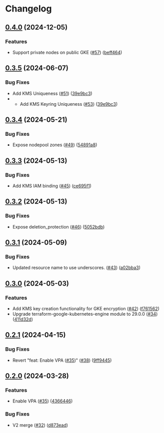 # Changelog

## [0.4.0](https://github.com/streamnative/terraform-google-cloud/compare/v0.3.5...v0.4.0) (2024-12-05)


### Features

* Support private nodes on public GKE ([#57](https://github.com/streamnative/terraform-google-cloud/issues/57)) ([beff464](https://github.com/streamnative/terraform-google-cloud/commit/beff464bad392bc444642a5ba76d7d9c0c355f2b))

## [0.3.5](https://github.com/streamnative/terraform-google-cloud/compare/v0.3.4...v0.3.5) (2024-06-07)


### Bug Fixes

* Add KMS Uniqueness ([#51](https://github.com/streamnative/terraform-google-cloud/issues/51)) ([39e9bc3](https://github.com/streamnative/terraform-google-cloud/commit/39e9bc34bbdb4409be5a8ee1fb30443f3b44ef3a))
* * Add KMS Keyring Uniqueness ([#53](https://github.com/streamnative/terraform-google-cloud/issues/51)) ([39e9bc3](https://github.com/streamnative/terraform-google-cloud/commit/398a40e27e4cceea522a96ed817ea4ac8a259e8c))

## [0.3.4](https://github.com/streamnative/terraform-google-cloud/compare/v0.3.3...v0.3.4) (2024-05-21)


### Bug Fixes

* Expose nodepool zones ([#49](https://github.com/streamnative/terraform-google-cloud/issues/49)) ([54891a8](https://github.com/streamnative/terraform-google-cloud/commit/54891a8c09a51b35017f639ac1a230411a43eae0))

## [0.3.3](https://github.com/streamnative/terraform-google-cloud/compare/v0.3.2...v0.3.3) (2024-05-13)


### Bug Fixes

* Add KMS IAM binding ([#45](https://github.com/streamnative/terraform-google-cloud/issues/45)) ([ce695f1](https://github.com/streamnative/terraform-google-cloud/commit/ce695f17e04190504f2a3b9c08834173e73e720c))

## [0.3.2](https://github.com/streamnative/terraform-google-cloud/compare/v0.3.1...v0.3.2) (2024-05-13)


### Bug Fixes

* Expose deletion_protection ([#46](https://github.com/streamnative/terraform-google-cloud/issues/46)) ([5052bdb](https://github.com/streamnative/terraform-google-cloud/commit/5052bdb9ca9a91af6cdb2e16c9e0a9ef60be38c0))

## [0.3.1](https://github.com/streamnative/terraform-google-cloud/compare/v0.3.0...v0.3.1) (2024-05-09)


### Bug Fixes

* Updated resource name to use underscores. ([#43](https://github.com/streamnative/terraform-google-cloud/issues/43)) ([a02bba3](https://github.com/streamnative/terraform-google-cloud/commit/a02bba3b9522d554f7f611169980df124bdb41dc))

## [0.3.0](https://github.com/streamnative/terraform-google-cloud/compare/v0.2.1...v0.3.0) (2024-05-03)


### Features

* Add KMS key creation functionality for GKE encryption ([#42](https://github.com/streamnative/terraform-google-cloud/issues/42)) ([f761562](https://github.com/streamnative/terraform-google-cloud/commit/f761562549f9e1b72fc02684f7feba7ff9d0b84c))
* Upgrade terraform-google-kubernetes-engine module to 29.0.0 ([#34](https://github.com/streamnative/terraform-google-cloud/issues/34)) ([411d32d](https://github.com/streamnative/terraform-google-cloud/commit/411d32d2a36e7720354714d2113caf2d78ba6090))

## [0.2.1](https://github.com/streamnative/terraform-google-cloud/compare/v0.2.0...v0.2.1) (2024-04-15)


### Bug Fixes

* Revert "feat: Enable VPA ([#35](https://github.com/streamnative/terraform-google-cloud/issues/35))" ([#38](https://github.com/streamnative/terraform-google-cloud/issues/38)) ([9ff9445](https://github.com/streamnative/terraform-google-cloud/commit/9ff9445251deb04b2bd92bf829b5ca72cd4acf59))

## [0.2.0](https://github.com/streamnative/terraform-google-cloud/compare/v0.1.1...v0.2.0) (2024-03-28)


### Features

* Enable VPA ([#35](https://github.com/streamnative/terraform-google-cloud/issues/35)) ([4366446](https://github.com/streamnative/terraform-google-cloud/commit/4366446a21f3c0fbb17f72c4967e46be30b2e0ec))


### Bug Fixes

* V2 merge ([#32](https://github.com/streamnative/terraform-google-cloud/issues/32)) ([d873ead](https://github.com/streamnative/terraform-google-cloud/commit/d873ead75d6b85c501003ee02f40408cb9ed8418))
